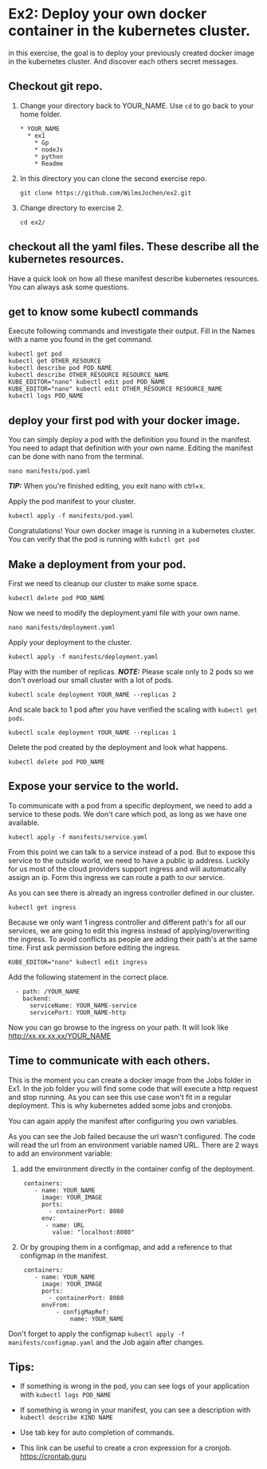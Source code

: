 # Ex2: Deploy your own docker container in the kubernetes cluster.

in this exercise, the goal is to deploy your previously created docker image in the kubernetes cluster. And discover each others secret messages.

## Checkout git repo.
1. Change your directory back to YOUR_NAME. Use `cd` to go back to your home folder.
    ```
    * YOUR_NAME
      * ex1
        * Gp
        * nodeJs
        * python
        * Readme
    ```
2. In this directory you can clone the second exercise repo.
    ```
    git clone https://github.com/WilmsJochen/ex2.git
    ```
3. Change directory to exercise 2.
    ```
    cd ex2/
    ```

## checkout all the yaml files. These describe all the kubernetes resources.
Have a quick look on how all these manifest describe kubernetes resources. You can always ask some questions.

## get to know some kubectl commands

Execute following commands and investigate their output. Fill in the Names with a name you found in the get command.

```
kubectl get pod
kubectl get OTHER_RESOURCE 
kubectl describe pod POD_NAME
kubectl describe OTHER_RESOURCE RESOURCE_NAME
KUBE_EDITOR="nano" kubectl edit pod POD_NAME
KUBE_EDITOR="nano" kubectl edit OTHER_RESOURCE RESOURCE_NAME
kubectl logs POD_NAME       
```

## deploy your first pod with your docker image.

You can simply deploy a pod with the definition you found in the manifest. You need to adapt that definition with your own name.
Editing the manifest can be done with nano from the terminal. 

```
nano manifests/pod.yaml
```

**_TIP:_**  When you're finished editing, you exit nano with ctrl+x.

Apply the pod manifest to your cluster.
```
kubectl apply -f manifests/pod.yaml
```

Congratulations! Your own docker image is running in a kubernetes cluster.
You can verify that the pod is running with `kubctl get pod`

## Make a deployment from your pod.

First we need to cleanup our cluster to make some space.
```
kubectl delete pod POD_NAME
```

Now we need to modify the deployment.yaml file with your own name.
```
nano manifests/deployment.yaml
```

Apply your deployment to the cluster.
```
kubectl apply -f manifests/deployment.yaml
```
Play with the number of replicas.
**_NOTE:_**  Please scale only to 2 pods so we don't overload our small cluster with a lot of pods.
```
kubectl scale deployment YOUR_NAME --replicas 2
```
And scale back to 1 pod after you have verified the scaling with `kubectl get pods`.
```
kubectl scale deployment YOUR_NAME --replicas 1
```
Delete the pod created by the deployment and look what happens. 
```
kubectl delete pod POD_NAME
```

## Expose your service to the world.
To communicate with a pod from a specific deployment, we need to add a service to these pods. We don't care which pod, as long as we have one available.
```
kubectl apply -f manifests/service.yaml
```

From this point we can talk to a service instead of a pod. But to expose this service to the outside world, we need to have a public ip address. 
Luckily for us most of the cloud providers support ingress and will automatically assign an ip.
Form this ingress we can route a path to our service.

As you can see there is already an ingress controller defined in our cluster.
```
kubectl get ingress
```

Because we only want 1 ingress controller and different path's for all our services, we are going to edit this ingress instead of applying/overwriting the ingress.
To avoid conflicts as people are adding their path's at the same time. First ask permission before editing the ingress.
```
KUBE_EDITOR="nano" kubectl edit ingress
```

Add the following statement in the correct place.
```
  - path: /YOUR_NAME
    backend:
      serviceName: YOUR_NAME-service
      servicePort: YOUR_NAME-http
```

Now you can go browse to the ingress on your path. It will look like http://xx.xx.xx.xx/YOUR_NAME

## Time to communicate with each others. 

This is the moment you can create a docker image from the Jobs folder in Ex1. In the job folder you will find some code that will execute a http request and stop running.
As you can see this use case won't fit in a regular deployment. This is why kubernetes added some jobs and cronjobs.

You can again apply the manifest after configuring you own variables.

As you can see the Job failed because the url wasn't configured. The code will read the url from an environment variable named URL.
There are 2 ways to add an environment variable: 

1. add the environment directly in the container config of the deployment.
    ```
     containers:     
        - name: YOUR_NAME
          image: YOUR_IMAGE
          ports:
            - containerPort: 8080
          env:
           - name: URL
             value: "localhost:8080"
    ```
2. Or by grouping them in a configmap, and add a reference to that configmap in the manifest.
    ```
     containers:     
        - name: YOUR_NAME
          image: YOUR_IMAGE
          ports:
            - containerPort: 8080
          envFrom:
              - configMapRef:
                  name: YOUR_NAME
    ```

 Don't forget to apply the configmap `kubectl apply -f manifests/configmap.yaml` and the Job again after changes.


## Tips:
- If something is wrong in the pod, you can see logs of your application with `kubectl logs POD_NAME`

- If something is wrong in your manifest, you can see a description with `kubectl describe KIND NAME`

- Use tab key for auto completion of commands.

- This link can be useful to create a cron expression for a cronjob.
https://crontab.guru
